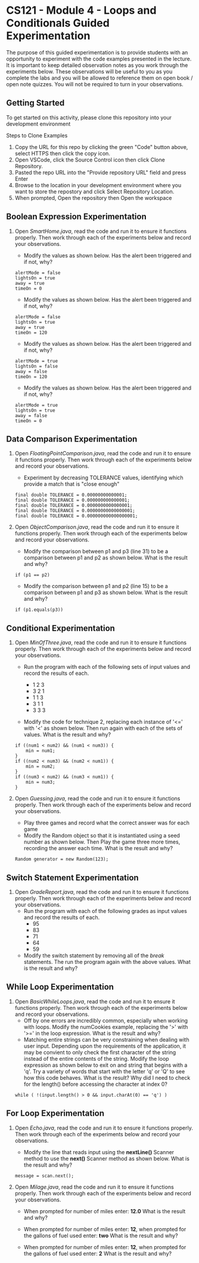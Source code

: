 # CS121 - Module 4 - Loops and Conditionals Guided Experimentation
The purpose of this guided experimentation is to provide students with an opportunity to experiment with the code examples presented in the lecture. It is important to keep detailed observation notes as you work through the experiments below. These observations will be useful to you as you complete the labs and you will be allowed to reference them on open book / open note quizzes. You will not be required to turn in your observations.
## Getting Started
To get started on this activity, please clone this repository into your development environment  

Steps to Clone Examples
1. Copy the URL for this repo by clicking the green "Code" button above, select HTTPS then click the copy icon.
2. Open VSCode, click the Source Control icon then click Clone Repository.
3. Pasted the repo URL into the "Provide repository URL" field and press Enter
4. Browse to the location in your development environment where you want to store the repostory and click Select Repository Location.
5. When prompted, Open the repository then Open the workspace

## Boolean Expression Experimentation
1. Open *SmartHome.java*, read the code and run it to ensure it functions properly.  Then work through each of the experiments below and record your observations.
    - Modify the values as shown below. Has the alert been triggered and if not, why?  
    ```
    alertMode = false
    lightsOn = true
    away = true
    timeOn = 0
    ```
 
    - Modify the values as shown below. Has the alert been triggered and if not, why?  
    ```
    alertMode = false
    lightsOn = true
    away = true
    timeOn = 120
    ```
    
    - Modify the values as shown below. Has the alert been triggered and if not, why?  
    ```
    alertMode = true
    lightsOn = false
    away = false
    timeOn = 120
    ```

    - Modify the values as shown below. Has the alert been triggered and if not, why?  
    ```
    alertMode = true
    lightsOn = true
    away = false
    timeOn = 0
    ```

      
## Data Comparison Experimentation
1. Open *FloatingPointComparison.java*, read the code and run it to ensure it functions properly.  Then work through each of the experiments below and record your observations.
    - Experiment by decreasing TOLERANCE values, identifying which provide a match that is "close enough"
    ```
    final double TOLERANCE = 0.00000000000001;
    final double TOLERANCE = 0.000000000000001;
    final double TOLERANCE = 0.0000000000000001;
    final double TOLERANCE = 0.00000000000000001;
    final double TOLERANCE = 0.000000000000000001;
    ```

1. Open *ObjectComparison.java*, read the code and run it to ensure it functions properly.  Then work through each of the experiments below and record your observations.
    - Modify the comparison between p1 and p3 (line 31) to be a comparison between p1 and p2 as shown below. What is the result and why?  
    ```
    if (p1 == p2)
    ```

    - Modify the comparison between p1 and p2 (line 15) to be a comparison between p1 and p3 as shown below. What is the result and why? 
    ```
    if (p1.equals(p3))  
    ```

## Conditional Experimentation
1. Open *MinOfThree.java*, read the code and run it to ensure it functions properly.  Then work through each of the experiments below and record your observations.
    - Run the program with each of the following sets of input values and record the results of each. 
        - 1 2 3
        - 3 2 1
        - 1 1 3
        - 3 1 1
        - 3 3 3
            
    - Modify the code for technique 2, replacing each instance of '<=' with '<' as shown below.  Then run again with each of the sets of values. What is the result and why?  
    ```
    if ((num1 < num2) && (num1 < num3)) {
        min = num1;
    }
    if ((num2 < num3) && (num2 < num1)) {
        min = num2;
    }
    if ((num3 < num2) && (num3 < num1)) {
        min = num3;
    }
    ```
            
1. Open *Guessing.java*, read the code and run it to ensure it functions properly.  Then work through each of the experiments below and record your observations.
    - Play three games and record what the correct answer was for each game
    - Modify the Random object so that it is instantiated using a seed number as shown below. Then Play the game three more times, recording the answer each time. What is the result and why?  
    ```
    Random generator = new Random(123);
    ```
      
## Switch Statement Experimentation
1. Open *GradeReport.java*, read the code and run it to ensure it functions properly.  Then work through each of the experiments below and record your observations.
    - Run the program with each of the following grades as input values and record the results of each. 
        - 95
        - 83
        - 71
        - 64
        - 59
    - Modify the switch statement by removing all of the *break* statements. The run the program again with the above values. What is the result and why?

## While Loop Experimentation
1. Open *BasicWhileLoops.java*, read the code and run it to ensure it functions properly.  Then work through each of the experiments below and record your observations.
    - Off by one errors are incredibly common, especially when working with loops.  Modify the numCookies example, replacing the '>' with '>=' in the loop expression. What is the result and why?
    - Matching entire strings can be very constraining when dealing with user input. Depending upon the requirements of the application, it may be convient to only check the first character of the string instead of the entire contents of the string.  Modify the loop expression as shown below to exit on and string that begins with a 'q'. Try a variety of words that start with the letter 'q' or 'Q' to see how this code behaves. What is the result?  Why did I need to check for the length() before accessing the character at index 0?  
    ```
    while ( !(input.length() > 0 && input.charAt(0) == 'q') ) 
    ```
    
## For Loop Experimentation
1. Open *Echo.java*, read the code and run it to ensure it functions properly.  Then work through each of the experiments below and record your observations.
    - Modify the line that reads input using the **nextLine()** Scanner method to use the **next()** Scanner method as shown below. What is the result and why?
    ```
    message = scan.next();
    ```

1. Open *Milage.java*, read the code and run it to ensure it functions properly.  Then work through each of the experiments below and record your observations.
    - When prompted for number of miles enter: **12.0**  What is the result and why?  

    - When prompted for number of miles enter: **12**, when prompted for the gallons of fuel used enter: **two**  What is the result and why?

    - When prompted for number of miles enter: **12**, when prompted for the gallons of fuel used enter: **2**  What is the result and why?
